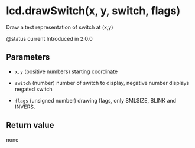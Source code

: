 # lcd.drawSwitch(x, y, switch, flags)



Draw a text representation of switch at (x,y)

@status current Introduced in 2.0.0


## Parameters

* `x,y` (positive numbers) starting coordinate

* `switch` (number) number of switch to display, negative number
displays negated switch

* `flags` (unsigned number) drawing flags, only SMLSIZE, BLINK and INVERS.



## Return value

none

